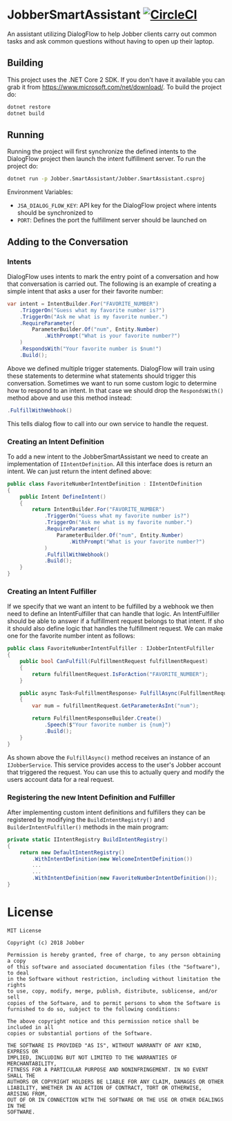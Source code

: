 # JobberSmartAssistant [![CircleCI](https://circleci.com/gh/gantonious/JobberSmartAssistant.svg?style=svg)](https://circleci.com/gh/gantonious/JobberSmartAssistant)

An assistant utilizing DialogFlow to help Jobber clients carry out common tasks and ask common questions without having to open up their laptop.

## Building

This project uses the .NET Core 2 SDK. If you don't have it available you can grab it from https://www.microsoft.com/net/download/. To build the project do:

```bash
dotnet restore
dotnet build
```

## Running

Running the project will first synchronize the defined intents to the DialogFlow project then launch the intent fulfillment server. To run the project do:

```bash
dotnet run -p Jobber.SmartAssistant/Jobber.SmartAssistant.csproj
```

Environment Variables:

- `JSA_DIALOG_FLOW_KEY`: API key for the DialogFlow project where intents should be synchronized to
- `PORT`: Defines the port the fulfillment server should be launched on

## Adding to the Conversation

### Intents

DialogFlow uses intents to mark the entry point of a conversation and how that conversation is carried out. The following is an example of creating a simple intent that asks a user for their favorite number:

```csharp
var intent = IntentBuilder.For("FAVORITE_NUMBER")
    .TriggerOn("Guess what my favorite number is?")
    .TriggerOn("Ask me what is my favorite number.")
    .RequireParameter(
        ParameterBuilder.Of("num", Entity.Number)
            .WithPrompt("What is your favorite number?")
    )
    .RespondsWith("Your favorite number is $num!")
    .Build();
```

Above we defined multiple trigger statements. DialogFlow will train using these statements to determine what statements should trigger this conversation. Sometimes we want to run some custom logic to determine how to respond to an intent. In that case we should drop the `RespondsWith()` method above and use this method instead:

```csharp
.FulfillWithWebhook()
```

This tells dialog flow to call into our own service to handle the request.

### Creating an Intent Definition

To add a new intent to the JobberSmartAssistant we need to create an implementation of `IIntentDefinition`. All this interface does is return an intent. We can just return the intent defined above:

```csharp
public class FavoriteNumberIntentDefinition : IIntentDefinition
{
    public Intent DefineIntent()
    {
        return IntentBuilder.For("FAVORITE_NUMBER")
            .TriggerOn("Guess what my favorite number is?")
            .TriggerOn("Ask me what is my favorite number.")
            .RequireParameter(
                ParameterBuilder.Of("num", Entity.Number)
                    .WithPrompt("What is your favorite number?")
            )
            .FulfillWithWebhook()
            .Build();
    }
}
```

### Creating an Intent Fulfiller

If we specify that we want an intent to be fulfilled by a webhook we then need to define an IntentFulfiller that can handle that logic. An IntentFulfiller should be able to answer if a fulfillment request belongs to that intent. If sho it should also define logic that handles the fulfillment request. We can make one for the favorite number intent as follows:

```csharp
public class FavoriteNumberIntentFulfiller : IJobberIntentFulfiller
{
    public bool CanFulfill(FulfillmentRequest fulfillmentRequest)
    {
        return fulfillmentRequest.IsForAction("FAVORITE_NUMBER");
    }

    public async Task<FulfillmentResponse> FulfillAsync(FulfillmentRequest fulfillmentRequest, IJobberService jobberService)
    {
        var num = fulfillmentRequest.GetParameterAsInt("num");

        return FulfillmentResponseBuilder.Create()
            .Speech($"Your favorite number is {num}")
            .Build();
    }
}
```

As shown above the `FulfillAsync()` method receives an instance of an `IJobberService`. This service provides access to the user's Jobber account that triggered the request. You can use this to actually query and modify the users account data for a real request.

### Registering the new Intent Definition and Fulfiller

After implementing custom intent definitions and fulfillers they can be registered by modifying the `BuildIntentRegistry()` and `BuilderIntentFulfiller()` methods in the main program:

```csharp
private static IIntentRegistry BuildIntentRegistry()
{
    return new DefaultIntentRegistry()
        .WithIntentDefinition(new WelcomeIntentDefinition())
        ...
        ...
        .WithIntentDefinition(new FavoriteNumberIntentDefinition());
}
```

# License

```
MIT License

Copyright (c) 2018 Jobber

Permission is hereby granted, free of charge, to any person obtaining a copy
of this software and associated documentation files (the "Software"), to deal
in the Software without restriction, including without limitation the rights
to use, copy, modify, merge, publish, distribute, sublicense, and/or sell
copies of the Software, and to permit persons to whom the Software is
furnished to do so, subject to the following conditions:

The above copyright notice and this permission notice shall be included in all
copies or substantial portions of the Software.

THE SOFTWARE IS PROVIDED "AS IS", WITHOUT WARRANTY OF ANY KIND, EXPRESS OR
IMPLIED, INCLUDING BUT NOT LIMITED TO THE WARRANTIES OF MERCHANTABILITY,
FITNESS FOR A PARTICULAR PURPOSE AND NONINFRINGEMENT. IN NO EVENT SHALL THE
AUTHORS OR COPYRIGHT HOLDERS BE LIABLE FOR ANY CLAIM, DAMAGES OR OTHER
LIABILITY, WHETHER IN AN ACTION OF CONTRACT, TORT OR OTHERWISE, ARISING FROM,
OUT OF OR IN CONNECTION WITH THE SOFTWARE OR THE USE OR OTHER DEALINGS IN THE
SOFTWARE.
```